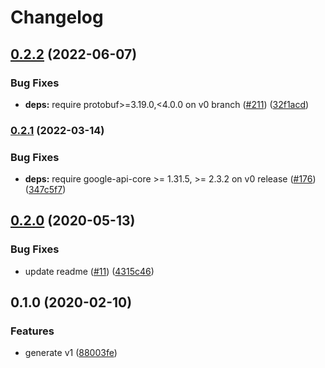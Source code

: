 # Changelog

## [0.2.2](https://github.com/googleapis/python-access-approval/compare/v0.2.1...v0.2.2) (2022-06-07)


### Bug Fixes

* **deps:** require protobuf>=3.19.0,<4.0.0 on v0 branch ([#211](https://github.com/googleapis/python-access-approval/issues/211)) ([32f1acd](https://github.com/googleapis/python-access-approval/commit/32f1acd1335a82a32a86e281f963604db6f591b5))

### [0.2.1](https://github.com/googleapis/python-access-approval/compare/v0.2.0...v0.2.1) (2022-03-14)


### Bug Fixes

* **deps:** require google-api-core >= 1.31.5, >= 2.3.2 on v0 release ([#176](https://github.com/googleapis/python-access-approval/issues/176)) ([347c5f7](https://github.com/googleapis/python-access-approval/commit/347c5f76c2b8351b1365e920cb644a8b283da911))

## [0.2.0](https://www.github.com/googleapis/python-access-approval/compare/v0.1.0...v0.2.0) (2020-05-13)


### Bug Fixes

* update readme ([#11](https://www.github.com/googleapis/python-access-approval/issues/11)) ([4315c46](https://www.github.com/googleapis/python-access-approval/commit/4315c46ab73493f10ca8b963252a05b6159c0f63))

## 0.1.0 (2020-02-10)


### Features

* generate v1 ([88003fe](https://www.github.com/googleapis/python-access-approval/commit/88003fe05150ee653ba9a8ba072058b35d3f3c49))
